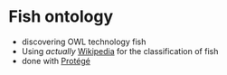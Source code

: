 # Fish ontology
- discovering OWL technology fish 
- Using *actually*  [Wikipedia](https://fr.wikipedia.org/wiki/Poisson#Classification) for the classification of fish
- done with [Protégé](https://protege.stanford.edu)
